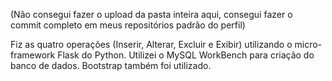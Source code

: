 (Não consegui fazer o upload da pasta inteira aqui, consegui fazer o commit completo em meus repositórios padrão do perfil)

  Fiz as quatro operações (Inserir, Alterar, Excluir e Exibir) utilizando o micro-framework Flask do Python.
  Utilizei o MySQL WorkBench para criação do banco de dados.
  Bootstrap também foi utilizado.
  
